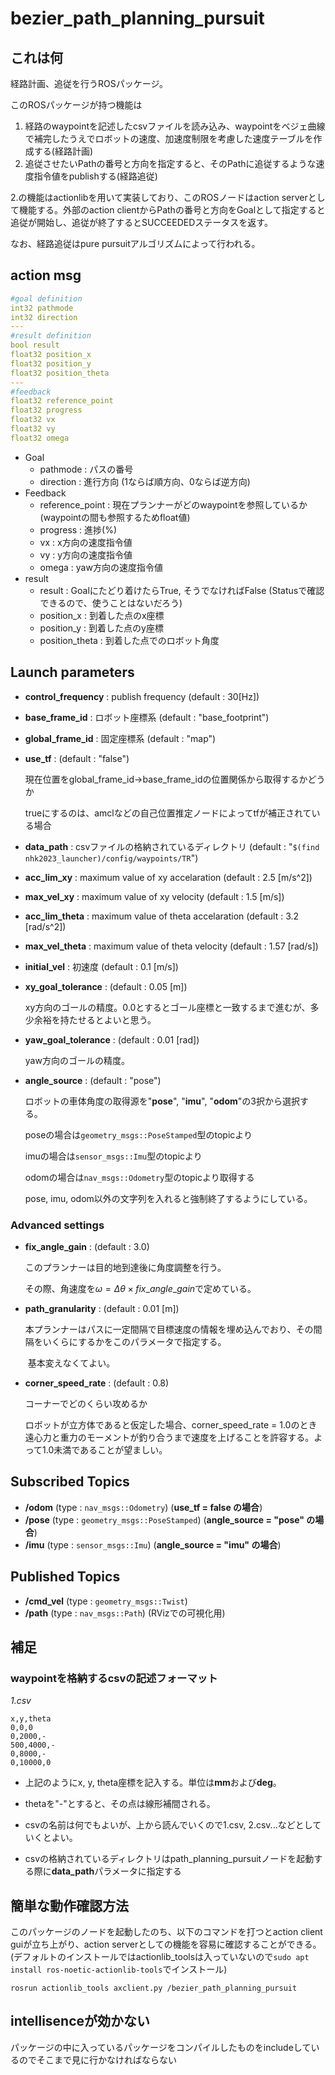 # bezier_path_planning_pursuit

## これは何

経路計画、追従を行うROSパッケージ。

このROSパッケージが持つ機能は

1. 経路のwaypointを記述したcsvファイルを読み込み、waypointをベジェ曲線で補完したうえでロボットの速度、加速度制限を考慮した速度テーブルを作成する(経路計画)
2. 追従させたいPathの番号と方向を指定すると、そのPathに追従するような速度指令値をpublishする(経路追従)

2.の機能はactionlibを用いて実装しており、このROSノードはaction serverとして機能する。外部のaction clientからPathの番号と方向をGoalとして指定すると追従が開始し、追従が終了するとSUCCEEDEDステータスを返す。

なお、経路追従はpure pursuitアルゴリズムによって行われる。



## action msg

```yaml
#goal definition
int32 pathmode
int32 direction
---
#result definition
bool result
float32 position_x
float32 position_y
float32 position_theta
---
#feedback
float32 reference_point
float32 progress
float32 vx
float32 vy
float32 omega
```

- Goal
  - pathmode : パスの番号
  - direction : 進行方向 (1ならば順方向、0ならば逆方向)
- Feedback
  - reference_point : 現在プランナーがどのwaypointを参照しているか(waypointの間も参照するためfloat値)
  - progress : 進捗(%)
  - vx : x方向の速度指令値
  - vy : y方向の速度指令値
  - omega : yaw方向の速度指令値
- result
  - result : Goalにたどり着けたらTrue, そうでなければFalse (Statusで確認できるので、使うことはないだろう)
  - position_x : 到着した点のx座標
  - position_y : 到着した点のy座標
  - position_theta : 到着した点でのロボット角度



## Launch parameters

- **control_frequency** : publish frequency (default : 30[Hz])

- **base_frame_id** : ロボット座標系 (default : "base_footprint")

- **global_frame_id** : 固定座標系 (default : "map")

- **use_tf** : (default : "false")

  現在位置をglobal_frame_id->base_frame_idの位置関係から取得するかどうか

  trueにするのは、amclなどの自己位置推定ノードによってtfが補正されている場合

- **data_path** : csvファイルの格納されているディレクトリ (default : "`$(find nhk2023_launcher)/config/waypoints/TR`")

- **acc_lim_xy** : maximum value of xy accelaration (default : 2.5 [m/s^2])

- **max_vel_xy** : maximum value of xy velocity (default : 1.5 [m/s])

- **acc_lim_theta** : maximum value of theta accelaration (default : 3.2 [rad/s^2])

- **max_vel_theta** : maximum value of theta velocity (default : 1.57 [rad/s])

- **initial_vel** : 初速度 (default : 0.1 [m/s])

- **xy_goal_tolerance** :  (default : 0.05 [m])

  xy方向のゴールの精度。0.0とするとゴール座標と一致するまで進むが、多少余裕を持たせるとよいと思う。

- **yaw_goal_tolerance** :  (default : 0.01 [rad])

  yaw方向のゴールの精度。

- **angle_source** : (default : "pose")

  ロボットの車体角度の取得源を"**pose**", "**imu**", "**odom**"の3択から選択する。

  poseの場合は`geometry_msgs::PoseStamped`型のtopicより

  imuの場合は`sensor_msgs::Imu`型のtopicより

  odomの場合は`nav_msgs::Odometry`型のtopicより取得する

  pose, imu, odom以外の文字列を入れると強制終了するようにしている。



### Advanced settings

- **fix_angle_gain** :  (default : 3.0)

  このプランナーは目的地到達後に角度調整を行う。

  その際、角速度を$ω=Δθ\times fix\_angle\_gain$で定めている。

- **path_granularity** : (default : 0.01 [m])

  ​	本プランナーはパスに一定間隔で目標速度の情報を埋め込んでおり、その間隔をいくらにするかをこのパラメータで指定する。

  ​	基本変えなくてよい。

- **corner_speed_rate** :  (default : 0.8)

  コーナーでどのくらい攻めるか

  ロボットが立方体であると仮定した場合、corner_speed_rate = 1.0のとき遠心力と重力のモーメントが釣り合うまで速度を上げることを許容する。よって1.0未満であることが望ましい。



## Subscribed Topics

- **/odom** (type : `nav_msgs::Odometry`) (**use_tf = false の場合**)
- **/pose** (type : `geometry_msgs::PoseStamped`) (**angle_source = "pose" の場合**)
- **/imu** (type : `sensor_msgs::Imu`) (**angle_source = "imu" の場合**)



## Published Topics

- **/cmd_vel** (type : `geometry_msgs::Twist`)
- **/path** (type : `nav_msgs::Path`) (RVizでの可視化用)



## 補足

### waypointを格納するcsvの記述フォーマット

*1.csv*

```csv
x,y,theta
0,0,0
0,2000,-
500,4000,-
0,8000,-
0,10000,0
```

- 上記のようにx, y, theta座標を記入する。単位は**mm**および**deg**。

- thetaを"-"とすると、その点は線形補間される。

- csvの名前は何でもよいが、上から読んでいくので1.csv, 2.csv...などとしていくとよい。

- csvの格納されているディレクトリはpath_planning_pursuitノードを起動する際に**data_path**パラメータに指定する



## 簡単な動作確認方法

このパッケージのノードを起動したのち、以下のコマンドを打つとaction client guiが立ち上がり、action serverとしての機能を容易に確認することができる。(デフォルトのインストールではactionlib_toolsは入っていないので`sudo apt install ros-noetic-actionlib-tools`でインストール)

```shell
rosrun actionlib_tools axclient.py /bezier_path_planning_pursuit
```

## intellisenceが効かない

パッケージの中に入っているパッケージをコンパイルしたものをincludeしているのでそこまで見に行かなければならない

